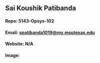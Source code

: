 ##  Sai Koushik Patibanda 

#### Repo: 5143-Opsys-102

#### Email: spatibanda1019@my.msutexas.edu

#### Website: N/A

#### Image:
